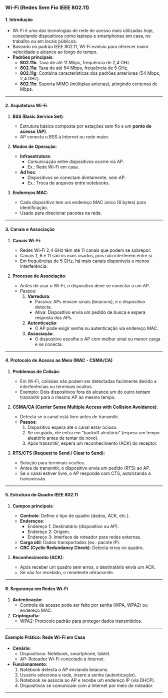 ### **Wi-Fi (Redes Sem Fio IEEE 802.11)**

#### **1. Introdução**
- Wi-Fi é uma das tecnologias de rede de acesso mais utilizadas hoje, conectando dispositivos como laptops e smartphones em casa, no trabalho ou em locais públicos.
- Baseado no padrão IEEE 802.11, Wi-Fi evoluiu para oferecer maior velocidade e alcance ao longo do tempo.
- **Padrões principais**:
    - **802.11b**: Taxa de até 11 Mbps, frequência de 2,4 GHz.
    - **802.11a**: Taxa de até 54 Mbps, frequência de 5 GHz.
    - **802.11g**: Combina características dos padrões anteriores (54 Mbps, 2,4 GHz).
    - **802.11n**: Suporta MIMO (múltiplas antenas), atingindo centenas de Mbps.

---

#### **2. Arquitetura Wi-Fi**
1. **BSS (Basic Service Set)**:
    - Estrutura básica composta por estações sem fio e um **ponto de acesso (AP)**.
    - AP conecta o BSS à Internet ou rede maior.

2. **Modos de Operação**:
    - **Infraestrutura**:
        - Comunicação entre dispositivos ocorre via AP.
        - Ex.: Rede Wi-Fi em casa.
    - **Ad hoc**:
        - Dispositivos se conectam diretamente, sem AP.
        - Ex.: Troca de arquivos entre notebooks.

3. **Endereços MAC**:
    - Cada dispositivo tem um endereço MAC único (6 bytes) para identificação.
    - Usado para direcionar pacotes na rede.

---

#### **3. Canais e Associação**
1. **Canais Wi-Fi**:
    - Redes Wi-Fi 2,4 GHz têm até 11 canais que podem se sobrepor.
    - Canais 1, 6 e 11 são os mais usados, pois não interferem entre si.
    - Em frequências de 5 GHz, há mais canais disponíveis e menos interferência.

2. **Processo de Associação**:
    - Antes de usar o Wi-Fi, o dispositivo deve se conectar a um AP.
    - Passos:
        1. **Varredura**:
            - Passiva: APs enviam sinais (beacons), e o dispositivo detecta.
            - Ativa: Dispositivo envia um pedido de busca e espera resposta dos APs.
        2. **Autenticação**:
            - O AP pode exigir senha ou autenticação via endereço MAC.
        3. **Associação**:
            - O dispositivo escolhe o AP com melhor sinal ou menor carga e se conecta.

---

#### **4. Protocolo de Acesso ao Meio (MAC - CSMA/CA)**
1. **Problemas de Colisão**:
    - Em Wi-Fi, colisões não podem ser detectadas facilmente devido a interferências ou terminais ocultos.
    - Exemplo: Dois dispositivos fora do alcance um do outro tentam transmitir para o mesmo AP ao mesmo tempo.

2. **CSMA/CA (Carrier Sense Multiple Access with Collision Avoidance)**:
    - Detecta se o canal está livre antes de transmitir.
    - **Passos**:
        1. Dispositivo espera até o canal estar ocioso.
        2. Se ocupado, ele entra em "backoff aleatório" (espera um tempo aleatório antes de tentar de novo).
        3. Após transmitir, espera um reconhecimento (ACK) do receptor.

3. **RTS/CTS (Request to Send / Clear to Send)**:
    - Solução para terminais ocultos.
    - Antes de transmitir, o dispositivo envia um pedido (RTS) ao AP.
    - Se o canal estiver livre, o AP responde com CTS, autorizando a transmissão.

---

#### **5. Estrutura do Quadro IEEE 802.11**
1. **Campos principais**:
    - **Controle**: Define o tipo de quadro (dados, ACK, etc.).
    - **Endereços**:
        - Endereço 1: Destinatário (dispositivo ou AP).
        - Endereço 2: Origem.
        - Endereço 3: Interface de roteador para redes externas.
    - **Carga útil**: Dados transportados (ex.: pacote IP).
    - **CRC (Cyclic Redundancy Check)**: Detecta erros no quadro.

2. **Reconhecimento (ACK)**:
    - Após receber um quadro sem erros, o destinatário envia um ACK.
    - Se não for recebido, o remetente retransmite.

---

#### **6. Segurança em Redes Wi-Fi**
1. **Autenticação**:
    - Controle de acesso pode ser feito por senha (WPA, WPA2) ou endereço MAC.
2. **Criptografia**:
    - WPA2: Protocolo padrão para proteger dados transmitidos.

---

#### **Exemplo Prático: Rede Wi-Fi em Casa**
- **Cenário**:
    - Dispositivos: Notebook, smartphone, tablet.
    - AP: Roteador Wi-Fi conectado à Internet.
- **Funcionamento**:
    1. Notebook detecta o AP enviando beacons.
    2. Usuário seleciona a rede, insere a senha (autenticação).
    3. Notebook se associa ao AP e recebe um endereço IP (via DHCP).
    4. Dispositivos se comunicam com a Internet por meio do roteador.

---
